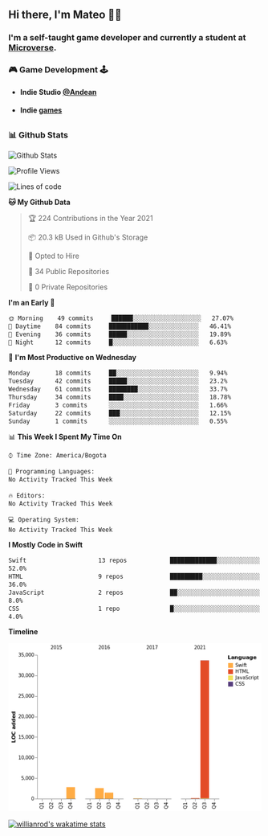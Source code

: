 ## Hi there, I'm Mateo 👋:nerd_face:

### I'm a self-taught game developer and currently a student at [Microverse](https://www.microverse.org). 


 
### :video_game: Game Development :joystick:
- #### Indie Studio [@Andean](https://twitter.com/ANDEANSTUDIO)
- #### Indie [games](https://andean-studio.itch.io)



##
###	:bar_chart: Github Stats
![Github Stats](https://github-readme-stats.vercel.app/api?username=mateo951)

<!--START_SECTION:waka-->
![Profile Views](http://img.shields.io/badge/Profile%20Views-0-blue)

![Lines of code](https://img.shields.io/badge/From%20Hello%20World%20I%27ve%20Written-40792%20lines%20of%20code-blue)

**🐱 My Github Data** 

> 🏆 224 Contributions in the Year 2021
 > 
> 📦 20.3 kB Used in Github's Storage 
 > 
> 💼 Opted to Hire
 > 
> 📜 34 Public Repositories 
 > 
> 🔑 0 Private Repositories  
 > 
**I'm an Early 🐤** 

```text
🌞 Morning    49 commits     ██████░░░░░░░░░░░░░░░░░░░   27.07% 
🌆 Daytime    84 commits     ███████████░░░░░░░░░░░░░░   46.41% 
🌃 Evening    36 commits     █████░░░░░░░░░░░░░░░░░░░░   19.89% 
🌙 Night      12 commits     █░░░░░░░░░░░░░░░░░░░░░░░░   6.63%

```
📅 **I'm Most Productive on Wednesday** 

```text
Monday       18 commits     ██░░░░░░░░░░░░░░░░░░░░░░░   9.94% 
Tuesday      42 commits     █████░░░░░░░░░░░░░░░░░░░░   23.2% 
Wednesday    61 commits     ████████░░░░░░░░░░░░░░░░░   33.7% 
Thursday     34 commits     ████░░░░░░░░░░░░░░░░░░░░░   18.78% 
Friday       3 commits      ░░░░░░░░░░░░░░░░░░░░░░░░░   1.66% 
Saturday     22 commits     ███░░░░░░░░░░░░░░░░░░░░░░   12.15% 
Sunday       1 commits      ░░░░░░░░░░░░░░░░░░░░░░░░░   0.55%

```


📊 **This Week I Spent My Time On** 

```text
⌚︎ Time Zone: America/Bogota

💬 Programming Languages: 
No Activity Tracked This Week

🔥 Editors: 
No Activity Tracked This Week

💻 Operating System: 
No Activity Tracked This Week

```

**I Mostly Code in Swift** 

```text
Swift                    13 repos            █████████████░░░░░░░░░░░░   52.0% 
HTML                     9 repos             █████████░░░░░░░░░░░░░░░░   36.0% 
JavaScript               2 repos             ██░░░░░░░░░░░░░░░░░░░░░░░   8.0% 
CSS                      1 repo              █░░░░░░░░░░░░░░░░░░░░░░░░   4.0%

```


**Timeline**

![Chart not found](https://raw.githubusercontent.com/mateo951/mateo951/main/charts/bar_graph.png) 

[![willianrod's wakatime stats](https://github-readme-stats.vercel.app/api/wakatime?username=mateo951)](https://github.com/anuraghazra/github-readme-stats)
<!--END_SECTION:waka-->
